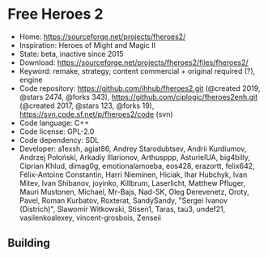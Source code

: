 # Free Heroes 2

- Home: https://sourceforge.net/projects/fheroes2/
- Inspiration: Heroes of Might and Magic II
- State: beta, inactive since 2015
- Download: https://sourceforge.net/projects/fheroes2/files/fheroes2/
- Keyword: remake, strategy, content commercial + original required (?), engine
- Code repository: https://github.com/ihhub/fheroes2.git (@created 2019, @stars 2474, @forks 343), https://github.com/ciplogic/fheroes2enh.git (@created 2017, @stars 123, @forks 19), https://svn.code.sf.net/p/fheroes2/code (svn)
- Code language: C++
- Code license: GPL-2.0
- Code dependency: SDL
- Developer: a1exsh, agiat86, Andrey Starodubtsev, Andrii Kurdiumov, Andrzej Połoński, Arkadiy Illarionov, Arthusppp, AsturielUA, big4billy, Ciprian Khlud, dimag0g, emotionalamoeba, eos428, erazortt, felix642, Félix-Antoine Constantin, Harri Nieminen, Hiciak, Ihar Hubchyk, Ivan Mitev, Ivan Shibanov, joyinko, Killbrum, Laserlicht, Matthew Pfluger, Mauri Mustonen, Michael, Mr-Bajs, Nad-SK, Oleg Derevenetz, Oroty, Pavel, Roman Kurbatov, Roxterat, SandySandy, "Sergei Ivanov (Districh)", Slawomir Witkowski, Stisen1, Taras, tau3, undef21, vasilenkoalexey, vincent-grosbois, Zenseii

## Building
